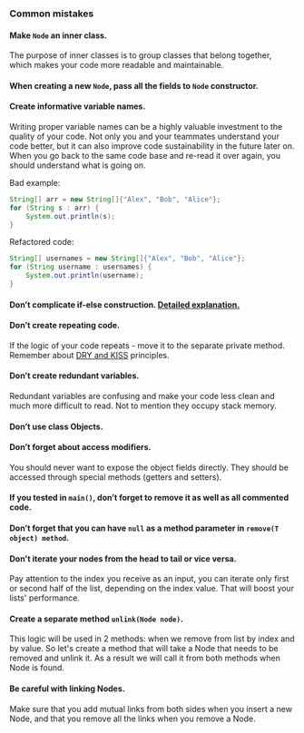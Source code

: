 ### Common mistakes

#### Make `Node` an inner class.
The purpose of inner classes is to group classes that belong together, which makes your code more readable and maintainable.
#### When creating a new `Node`, pass all the fields to `Node` constructor.
#### Create informative variable names.
Writing proper variable names can be a highly valuable investment to the quality of your code. 
Not only you and your teammates understand your code better, but it can also improve code sustainability in the future later on. 
When you go back to the same code base and re-read it over again, you should understand what is going on.

Bad example:
```java
String[] arr = new String[]{"Alex", "Bob", "Alice"};
for (String s : arr) {
    System.out.println(s);
}
```
Refactored code:
```java
String[] usernames = new String[]{"Alex", "Bob", "Alice"};
for (String username : usernames) {
    System.out.println(username);
}
```
#### Don’t complicate if-else construction. [Detailed explanation.](https://www.youtube.com/watch?v=P-UmyrbGjwE&list=PL7FuXFaDeEX1smwnp-9ri8DBpgdo7Msu2)
#### Don’t create repeating code.
If the logic of your code repeats - move it to the separate private method. 
Remember about [DRY and KISS](https://dzone.com/articles/software-design-principles-dry-and-kiss) principles.
#### Don’t create redundant variables.
Redundant variables are confusing and make your code less clean and much more difficult to read. Not to mention they occupy stack memory.
#### Don’t use class Objects.
#### Don’t forget about access modifiers.
You should never want to expose the object fields directly. They should be accessed through special methods (getters and setters).
#### If you tested in `main()`, don’t forget to remove it as well as all commented code.
#### Don’t forget that you can have `null` as a method parameter in `remove(T object) method`.
#### Don't iterate your nodes from the head to tail or vice versa.
Pay attention to the index you receive as an input, you can iterate only first or second half of the list, 
depending on the index value. That will boost your lists' performance.
#### Create a separate method `unlink(Node node)`.
This logic will be used in 2 methods: when we remove from list by index and by value. So let's create a method that will take a Node 
that needs to be removed and unlink it. As a result we will call it from both methods when Node is found.
#### Be careful with linking Nodes.
Make sure that you add mutual links from both sides when you insert a new Node, and that you remove all the links when you remove a Node.

